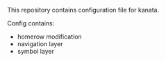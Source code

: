This repository contains configuration file for kanata.

Config contains:
- homerow modification
- navigation layer
- symbol layer
